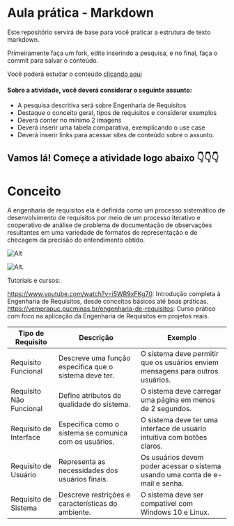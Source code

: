 # Aula prática - Markdown

Este repositório servirá de base para você praticar a estrutura de texto markdown. 

Primeiramente faça um fork, edite inserindo a pesquisa, e no final, faça o commit para salvar o conteúdo.

Você poderá estudar o conteúdo [clicando aqui](https://docs.pipz.com/central-de-ajuda/learning-center/guia-basico-de-markdown#open)

#### Sobre a atividade, você deverá considerar o seguinte assunto:

- A pesquisa descritiva será sobre Engenharia de Requisitos
- Destaque o conceito geral, tipos de requisitos e considerer exemplos
- Deverá conter no mínimo 2 imagens
- Deverá inserir uma tabela comparativa, exemplicando o use case
- Deverá inserir links para acessar sites de conteúdo sobre o assunto.


## Vamos lá! Começe a atividade logo abaixo 👇👇👇

# Conceito

 A engenharia de requisitos ela é definida como um processo sistemático de desenvolvimento de requisitos por meio  de um processo iterativo e cooperativo de análise de problema de documentação de observações resultantes em uma variedade de formatos de representação e de checagem da precisão do entendimento obtido.


![Alt](https://encrypted-tbn0.gstatic.com/images?q=tbn:ANd9GcT1EE5-J8PYdylZJE9HMoAa3ItNSdW8-8aHyg&usqp=CAU)


![Alt](https://www.devmedia.com.br/imagens/engsoft/artigo6/image05.jpg).

Tutoriais e cursos:

https://www.youtube.com/watch?v=i5WR9xFKg70: Introdução completa à Engenharia de Requisitos, desde conceitos básicos até boas práticas.
https://vemprapuc.pucminas.br/engenharia-de-requisitos: Curso prático com foco na aplicação da Engenharia de Requisitos em projetos reais.




| Tipo de Requisito       | Descrição                                                | Exemplo                                                                          |
|-------------------------|----------------------------------------------------------|----------------------------------------------------------------------------------|
| Requisito Funcional     | Descreve uma função específica que o sistema deve ter.  | O sistema deve permitir que os usuários enviem mensagens para outros usuários.  |
| Requisito Não Funcional | Define atributos de qualidade do sistema.               | O sistema deve carregar uma página em menos de 2 segundos.                      |
| Requisito de Interface  | Especifica como o sistema se comunica com os usuários. | O sistema deve ter uma interface de usuário intuitiva com botões claros.         |
| Requisito de Usuário    | Representa as necessidades dos usuários finais.        | Os usuários devem poder acessar o sistema usando uma conta de e-mail e senha.   |
| Requisito de Sistema    | Descreve restrições e características do ambiente.     | O sistema deve ser compatível com Windows 10 e Linux.                            |
